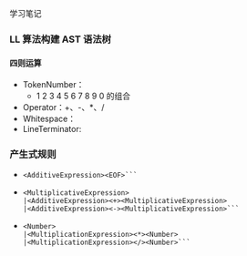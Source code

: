 学习笔记

### LL 算法构建 AST 语法树

#### 四则运算

- TokenNumber：
  - 1 2 3 4 5 6 7 8 9 0 的组合
- Operator：+、-、\*、/
- Whitespace：<SP>
- LineTerminator: <LF><CR>

### 产生式规则

- ```<Expression>::=
  <AdditiveExpression><EOF>```
- ```<AdditiveExpression>::=
  <MultiplicativeExpression>
  |<AdditiveExpression><+><MultiplicativeExpression>
  |<AdditiveExpression><-><MultiplicativeExpression>```
- ```<MulitplicativeExpression>::=
  <Number>
  |<MultiplicationExpression><*><Number>
  |<MultiplicationExpression></><Number>```
